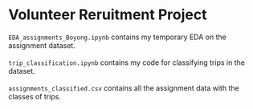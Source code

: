 # Volunteer Reruitment Project <br>
``EDA_assignments_Boyong.ipynb`` contains my temporary EDA on the assignment dataset.<br> <br>
``trip_classification.ipynb`` contains my code for classifying trips in the dataset.<br> <br>
``assignments_classified.csv`` contains all the assignment data with the classes of trips.<br> <br>
